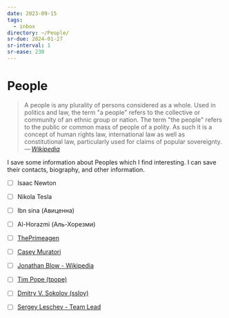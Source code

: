 ```yaml
---
date: 2023-09-15
tags:
  - inbox
directory: ~/People/
sr-due: 2024-01-27
sr-interval: 1
sr-ease: 230
---
```


# People

> A people is any plurality of persons considered as a whole. Used in politics
> and law, the term "a people" refers to the collective or community of an
> ethnic group or nation. The term "the people" refers
> to the public or common mass of people of a polity. As such it is a concept
> of human rights law, international law as well as constitutional law,
> particularly used for claims of popular sovereignty.\
> — <cite>[Wikipedia](https://en.wikipedia.org/wiki/People)</cite>

I save some information about Peoples which I find interesting. I can save their
contacts, biography, and other information.

- [ ] Isaac Newton
- [ ] Nikola Tesla
- [ ] Ibn sina (Авиценна)
- [ ] Al-Horazmi (Аль-Хорезми)

- [ ] [ThePrimeagen](https://www.twitch.tv/theprimeagen/about)
- [ ] [Casey Muratori](https://caseymuratori.com/)
- [ ] [Jonathan Blow - Wikipedia](https://en.wikipedia.org/wiki/Jonathan_Blow)
- [ ] [Tim Pope (tpope)](https://github.com/tpope)
- [ ] [Dmitry V. Sokolov (ssloy)](https://github.com/ssloy)
- [ ] [Sergey Leschev - Team Lead](https://sergeyleschev.github.io/)
